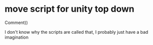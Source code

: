 # move script for unity top down 

Comment))

I don't know why the scripts are called that, I probably just have a bad imagination
